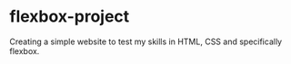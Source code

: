# flexbox-project
Creating a simple website to test my skills in HTML, CSS and specifically flexbox. 